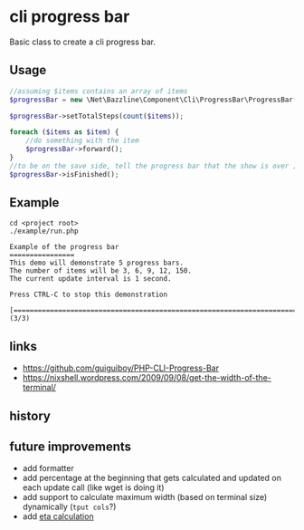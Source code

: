 # cli progress bar

Basic class to create a cli progress bar.

## Usage

```php
//assuming $items contains an array of items
$progressBar = new \Net\Bazzline\Component\Cli\ProgressBar\ProgressBar();

$progressBar->setTotalSteps(count($items));

foreach ($items as $item) {
    //do something with the item
    $progressBar->forward();
}
//to be on the save side, tell the progress bar that the show is over ;-)
$progressBar->isFinished();
```

## Example

```
cd <project root>
./example/run.php

Example of the progress bar
================
This demo will demonstrate 5 progress bars.
The number of items will be 3, 6, 9, 12, 150.
The current update interval is 1 second.

Press CTRL-C to stop this demonstration

[========================================================================>] (3/3)
```

## links

* https://github.com/guiguiboy/PHP-CLI-Progress-Bar
* https://nixshell.wordpress.com/2009/09/08/get-the-width-of-the-terminal/

## history

## future improvements

* add formatter
* add percentage at the beginning that gets calculated and updated on each update call (like wget is doing it)
* add support to calculate maximum width (based on terminal size) dynamically (`tput cols`?)
* add [eta calculation](https://github.com/guiguiboy/PHP-CLI-Progress-Bar/issues/4)